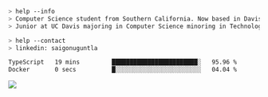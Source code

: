 ````bash
> help --info
> Computer Science student from Southern California. Now based in Davis, CA.
> Junior at UC Davis majoring in Computer Science minoring in Technology Management.
````

````bash
> help --contact
> linkedin: saigonuguntla
````

<!--START_SECTION:waka-->

```txt
TypeScript   19 mins         ████████████████████████░   95.96 %
Docker       0 secs          █░░░░░░░░░░░░░░░░░░░░░░░░   04.04 %
```

<!--END_SECTION:waka-->

![](https://komarev.com/ghpvc/?username=saigonu&color=6A8AFF)